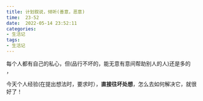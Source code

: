 ```yaml
---
title: 计划叙说，倾听(善意，恶意)
time:  23-52
date:  2022-05-14 23:52:11
categories:
- 生活记
tags: 
- 生活记
---
```


每个人都有自己的私心，但(品行不坏的，能无意有意间帮助别人的人)还是多的 ，

今天个人经验(在提出想法时，要求时），**直接往坏处想**，怎么去如何解决它，就很好了！

<!-- more -->